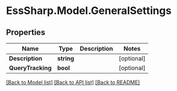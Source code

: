 # EssSharp.Model.GeneralSettings

## Properties

Name | Type | Description | Notes
------------ | ------------- | ------------- | -------------
**Description** | **string** |  | [optional] 
**QueryTracking** | **bool** |  | [optional] 

[[Back to Model list]](../README.md#documentation-for-models) [[Back to API list]](../README.md#documentation-for-api-endpoints) [[Back to README]](../README.md)

